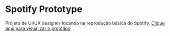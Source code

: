 # Spotify Prototype
Projeto de UI/UX designer focando na reprodução básica do Spotify.
[Clique aqui para visualizar o protótipo](https://www.figma.com/file/ADSifEG1kb0DJteUcODIrC/Spotify?node-id=2%3A4)
